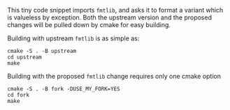 This tiny code snippet imports `fmtlib`, and asks it to format a variant which is valueless by exception.
Both the upstream version and the proposed changes will be pulled down by cmake for easy building.

Building with upstream `fmtlib` is as simple as:
```
cmake -S . -B upstream
cd upstream
make
```

Building with the proposed `fmtlib` change requires only one cmake option
```
cmake -S . -B fork -DUSE_MY_FORK=YES
cd fork
make
```
